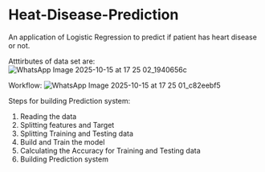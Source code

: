 # Heat-Disease-Prediction

An application of Logistic Regression to predict if patient has heart disease or not.

Atttirbutes of data set are:
![WhatsApp Image 2025-10-15 at 17 25 02_1940656c](https://github.com/user-attachments/assets/263e2750-e6f7-48b7-8715-a920e70c14e2)

Workflow:
![WhatsApp Image 2025-10-15 at 17 25 01_c82eebf5](https://github.com/user-attachments/assets/0c2a5dcb-a0f6-40b5-bc71-3ab698c08c81)

Steps for building Prediction system:
1. Reading the data
2. Splitting features and Target
3. Splitting Training and Testing data
4. Build and Train the model
5. Calculating the Accuracy for Training and Testing data
6. Building Prediction system 
